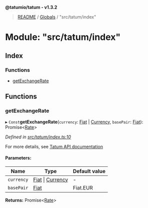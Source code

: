 **@tatumio/tatum - v1.3.2**

> [README](../README.md) / [Globals](../globals.md) / "src/tatum/index"

# Module: "src/tatum/index"

## Index

### Functions

* [getExchangeRate](_src_tatum_index_.md#getexchangerate)

## Functions

### getExchangeRate

▸ `Const`**getExchangeRate**(`currency`: [Fiat](../enums/_src_model_response_ledger_fiat_.fiat.md) \| [Currency](../enums/_src_model_request_currency_.currency.md), `basePair`: [Fiat](../enums/_src_model_response_ledger_fiat_.fiat.md)): Promise\<[Rate](../classes/_src_model_response_common_rate_.rate.md)>

*Defined in [src/tatum/index.ts:10](https://github.com/tatumio/tatum-js/blob/b9ab1e4/src/tatum/index.ts#L10)*

For more details, see <a href="https://tatum.io/apidoc.html#operation/getExchangeRate" target="_blank">Tatum API documentation</a>

#### Parameters:

Name | Type | Default value |
------ | ------ | ------ |
`currency` | [Fiat](../enums/_src_model_response_ledger_fiat_.fiat.md) \| [Currency](../enums/_src_model_request_currency_.currency.md) | - |
`basePair` | [Fiat](../enums/_src_model_response_ledger_fiat_.fiat.md) | Fiat.EUR |

**Returns:** Promise\<[Rate](../classes/_src_model_response_common_rate_.rate.md)>
